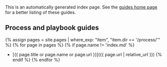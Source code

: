 This is an automatically generated index page.  See the [guides home page](../) for a better listing of these guides.

## Process and playbook guides
<!---
The below Jekyll liquid code will auto generate the contents of this index page.
It simply lists out links to the files in this directory.
If you add a new file in this directory it will be automatically added.
--!>

{% assign pages = site.pages | where_exp: "item", "item.dir == '/process/'" %}
{% for page in pages %}
{% if page.name != 'index.md' %}
<!-- do not correct this whitespace -->
- [{{ page.title or page.name or page.url }}]({{ page.url | relative_url }})
{% endif %}
{% endfor %}
